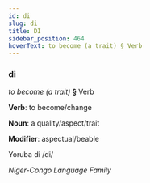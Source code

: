```yaml
---
id: di
slug: di
title: Dİ
sidebar_position: 464
hoverText: to become (a trait) § Verb
---
```


### di

*to become (a trait)* **§** Verb

**Verb**: to become/change

**Noun**: a quality/aspect/trait

**Modifier**: aspectual/beable

Yoruba di /di/

*Niger-Congo Language Family*
